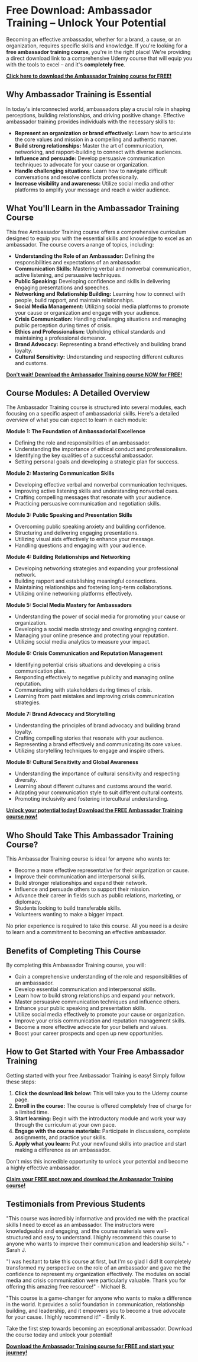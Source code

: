 # Free Download: Ambassador Training – Unlock Your Potential

Becoming an effective ambassador, whether for a brand, a cause, or an organization, requires specific skills and knowledge. If you're looking for a **free ambassador training course**, you're in the right place! We're providing a direct download link to a comprehensive Udemy course that will equip you with the tools to excel – and it's **completely free**.

[**Click here to download the Ambassador Training course for FREE!**](https://udemywork.com/ambassador-training)

## Why Ambassador Training is Essential

In today's interconnected world, ambassadors play a crucial role in shaping perceptions, building relationships, and driving positive change. Effective ambassador training provides individuals with the necessary skills to:

*   **Represent an organization or brand effectively:** Learn how to articulate the core values and mission in a compelling and authentic manner.
*   **Build strong relationships:** Master the art of communication, networking, and rapport-building to connect with diverse audiences.
*   **Influence and persuade:** Develop persuasive communication techniques to advocate for your cause or organization.
*   **Handle challenging situations:** Learn how to navigate difficult conversations and resolve conflicts professionally.
*   **Increase visibility and awareness:** Utilize social media and other platforms to amplify your message and reach a wider audience.

## What You'll Learn in the Ambassador Training Course

This free Ambassador Training course offers a comprehensive curriculum designed to equip you with the essential skills and knowledge to excel as an ambassador. The course covers a range of topics, including:

*   **Understanding the Role of an Ambassador:** Defining the responsibilities and expectations of an ambassador.
*   **Communication Skills:** Mastering verbal and nonverbal communication, active listening, and persuasive techniques.
*   **Public Speaking:** Developing confidence and skills in delivering engaging presentations and speeches.
*   **Networking and Relationship Building:** Learning how to connect with people, build rapport, and maintain relationships.
*   **Social Media Management:** Utilizing social media platforms to promote your cause or organization and engage with your audience.
*   **Crisis Communication:** Handling challenging situations and managing public perception during times of crisis.
*   **Ethics and Professionalism:** Upholding ethical standards and maintaining a professional demeanor.
*   **Brand Advocacy:** Representing a brand effectively and building brand loyalty.
*   **Cultural Sensitivity:** Understanding and respecting different cultures and customs.

[**Don't wait! Download the Ambassador Training course NOW for FREE!**](https://udemywork.com/ambassador-training)

## Course Modules: A Detailed Overview

The Ambassador Training course is structured into several modules, each focusing on a specific aspect of ambassadorial skills. Here's a detailed overview of what you can expect to learn in each module:

**Module 1: The Foundation of Ambassadorial Excellence**

*   Defining the role and responsibilities of an ambassador.
*   Understanding the importance of ethical conduct and professionalism.
*   Identifying the key qualities of a successful ambassador.
*   Setting personal goals and developing a strategic plan for success.

**Module 2: Mastering Communication Skills**

*   Developing effective verbal and nonverbal communication techniques.
*   Improving active listening skills and understanding nonverbal cues.
*   Crafting compelling messages that resonate with your audience.
*   Practicing persuasive communication and negotiation skills.

**Module 3: Public Speaking and Presentation Skills**

*   Overcoming public speaking anxiety and building confidence.
*   Structuring and delivering engaging presentations.
*   Utilizing visual aids effectively to enhance your message.
*   Handling questions and engaging with your audience.

**Module 4: Building Relationships and Networking**

*   Developing networking strategies and expanding your professional network.
*   Building rapport and establishing meaningful connections.
*   Maintaining relationships and fostering long-term collaborations.
*   Utilizing online networking platforms effectively.

**Module 5: Social Media Mastery for Ambassadors**

*   Understanding the power of social media for promoting your cause or organization.
*   Developing a social media strategy and creating engaging content.
*   Managing your online presence and protecting your reputation.
*   Utilizing social media analytics to measure your impact.

**Module 6: Crisis Communication and Reputation Management**

*   Identifying potential crisis situations and developing a crisis communication plan.
*   Responding effectively to negative publicity and managing online reputation.
*   Communicating with stakeholders during times of crisis.
*   Learning from past mistakes and improving crisis communication strategies.

**Module 7: Brand Advocacy and Storytelling**

*   Understanding the principles of brand advocacy and building brand loyalty.
*   Crafting compelling stories that resonate with your audience.
*   Representing a brand effectively and communicating its core values.
*   Utilizing storytelling techniques to engage and inspire others.

**Module 8: Cultural Sensitivity and Global Awareness**

*   Understanding the importance of cultural sensitivity and respecting diversity.
*   Learning about different cultures and customs around the world.
*   Adapting your communication style to suit different cultural contexts.
*   Promoting inclusivity and fostering intercultural understanding.

[**Unlock your potential today! Download the FREE Ambassador Training course now!**](https://udemywork.com/ambassador-training)

## Who Should Take This Ambassador Training Course?

This Ambassador Training course is ideal for anyone who wants to:

*   Become a more effective representative for their organization or cause.
*   Improve their communication and interpersonal skills.
*   Build stronger relationships and expand their network.
*   Influence and persuade others to support their mission.
*   Advance their career in fields such as public relations, marketing, or diplomacy.
*   Students looking to build transferable skills.
*   Volunteers wanting to make a bigger impact.

No prior experience is required to take this course. All you need is a desire to learn and a commitment to becoming an effective ambassador.

## Benefits of Completing This Course

By completing this Ambassador Training course, you will:

*   Gain a comprehensive understanding of the role and responsibilities of an ambassador.
*   Develop essential communication and interpersonal skills.
*   Learn how to build strong relationships and expand your network.
*   Master persuasive communication techniques and influence others.
*   Enhance your public speaking and presentation skills.
*   Utilize social media effectively to promote your cause or organization.
*   Improve your crisis communication and reputation management skills.
*   Become a more effective advocate for your beliefs and values.
*   Boost your career prospects and open up new opportunities.

## How to Get Started with Your Free Ambassador Training

Getting started with your free Ambassador Training is easy! Simply follow these steps:

1.  **Click the download link below:** This will take you to the Udemy course page.
2.  **Enroll in the course:** The course is offered completely free of charge for a limited time.
3.  **Start learning:** Begin with the introductory module and work your way through the curriculum at your own pace.
4.  **Engage with the course materials:** Participate in discussions, complete assignments, and practice your skills.
5.  **Apply what you learn:** Put your newfound skills into practice and start making a difference as an ambassador.

Don't miss this incredible opportunity to unlock your potential and become a highly effective ambassador.

[**Claim your FREE spot now and download the Ambassador Training course!**](https://udemywork.com/ambassador-training)

## Testimonials from Previous Students

"This course was incredibly informative and provided me with the practical skills I need to excel as an ambassador. The instructors were knowledgeable and engaging, and the course materials were well-structured and easy to understand. I highly recommend this course to anyone who wants to improve their communication and leadership skills." - Sarah J.

"I was hesitant to take this course at first, but I'm so glad I did! It completely transformed my perspective on the role of an ambassador and gave me the confidence to represent my organization effectively. The modules on social media and crisis communication were particularly valuable. Thank you for offering this amazing free resource!" - Michael B.

"This course is a game-changer for anyone who wants to make a difference in the world. It provides a solid foundation in communication, relationship building, and leadership, and it empowers you to become a true advocate for your cause. I highly recommend it!" - Emily K.

Take the first step towards becoming an exceptional ambassador. Download the course today and unlock your potential!

[**Download the Ambassador Training course for FREE and start your journey!**](https://udemywork.com/ambassador-training)
